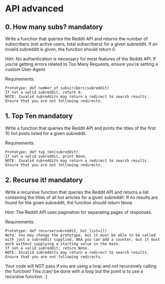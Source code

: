 # API advanced

## 0. How many subs? mandatory

Write a function that queries the Reddit API and returns the number of subscribers (not active users, total subscribers) for a given subreddit. If an invalid subreddit is given, the function should return 0.

Hint: No authentication is necessary for most features of the Reddit API. If you’re getting errors related to Too Many Requests, ensure you’re setting a custom User-Agent.

Requirements:

    Prototype: def number_of_subscribers(subreddit)
    If not a valid subreddit, return 0.
    NOTE: Invalid subreddits may return a redirect to search results. Ensure that you are not following redirects.


##  1. Top Ten mandatory

Write a function that queries the Reddit API and prints the titles of the first 10 hot posts listed for a given subreddit.

Requirements:

    Prototype: def top_ten(subreddit)
    If not a valid subreddit, print None.
    NOTE: Invalid subreddits may return a redirect to search results. Ensure that you are not following redirects.


##  2. Recurse it! mandatory

Write a recursive function that queries the Reddit API and returns a list containing the titles of all hot articles for a given subreddit. If no results are found for the given subreddit, the function should return None.

Hint: The Reddit API uses pagination for separating pages of responses.

Requirements:

    Prototype: def recurse(subreddit, hot_list=[])
    Note: You may change the prototype, but it must be able to be called with just a subreddit supplied. AKA you can add a counter, but it must work without supplying a starting value in the main.
    If not a valid subreddit, return None.
    NOTE: Invalid subreddits may return a redirect to search results. Ensure that you are not following redirects.

Your code will NOT pass if you are using a loop and not recursively calling the function! This /can/ be done with a loop but the point is to use a recursive function. :)

